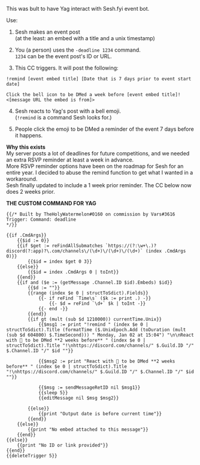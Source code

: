 This was bult to have Yag interact with Sesh.fyi event bot. 

Use:
1. Sesh makes an event post    
(at the least: an embed with a title and a unix timestamp)

2. You (a person) uses the `-deadline 1234` command.     
`1234` can be the event post's ID or URL.

3. This CC triggers. It will post the following:    
```
!remind [event embed title] [Date that is 7 days prior to event start date]

Click the bell icon to be DMed a week before [event embed title]!
<[message URL the embed is from]>
```

4. Sesh reacts to Yag's post with a bell emoji.    
(`!remind` is a command Sesh looks for.)

5. People click the emoji to be DMed a reminder of the event 7 days before it happens.


**Why this exists**    
My server posts a lot of deadlines for future competitions, and we needed an extra RSVP reminder at least a week in advance.     
More RSVP reminder options have been on the roadmap for Sesh for an entire year. I decided to abuse the remind function to get what I wanted in a workaround.     
Sesh finally updated to include a 1 week prior reminder. The CC below now does 2 weeks prior.

**THE CUSTOM COMMAND FOR YAG**

```
{{/* Built by TheHolyWatermelon#0160 on commission by Vars#3616 
Trigger: Command: deadline
*/}}

{{if .CmdArgs}}
    {{$id := 0}}
    {{if $get := reFindAllSubmatches `https://(?:\w+\.)?discord(?:app)?\.com/channels\/(\d+)\/(\d+)\/(\d+)` (index .CmdArgs 0)}}
        {{$id = index $get 0 3}}
    {{else}}
        {{$id = index .CmdArgs 0 | toInt}}
    {{end}}
    {{if and ($e := (getMessage .Channel.ID $id).Embeds) $id}}
        {{$d := ""}}
        {{range (index $e 0 | structToSdict).Fields}}
            {{- if reFind `Time\s` ($k := print .) -}}
                {{- $d = reFind `\d+` $k | toInt -}}
            {{- end -}}
        {{end}}
        {{if gt (mult (sub $d 1210000)) currentTime.Unix}}
			{{$msg1 := print "!remind " (index $e 0 | structToSdict).Title (formatTime ($.UnixEpoch.Add (toDuration (mult (sub $d 604800) $.TimeSecond))) " Monday, Jan 02 at 15:04") "\n\nReact with 🔔 to be DMed **2 weeks before** " (index $e 0 | structToSdict).Title "!\nhttps://discord.com/channels/" $.Guild.ID "/" $.Channel.ID "/" $id ""}}

			{{$msg2 := print "React with 🔔 to be DMed **2 weeks before** " (index $e 0 | structToSdict).Title "!\nhttps://discord.com/channels/" $.Guild.ID "/" $.Channel.ID "/" $id ""}}
            
			{{$msg := sendMessageRetID nil $msg1}}
			{{sleep 5}}
			{{editMessage nil $msg $msg2}}
        
		{{else}}
            {{print "Output date is before current time"}}
        {{end}}
    {{else}}
        {{print "No embed attached to this message"}}
    {{end}}
{{else}}
    {{print "No ID or link provided"}}
{{end}}
{{deleteTrigger 5}}
```
